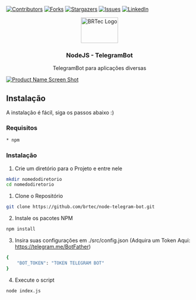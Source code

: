 [![Contributors][contributors-shield]][contributors-url]
[![Forks][forks-shield]][forks-url]
[![Stargazers][stars-shield]][stars-url]
[![Issues][issues-shield]][issues-url]
[![LinkedIn][linkedin-shield]][linkedin-url]

<!-- PROJECT LOGO -->

<p align="center">
  <a href="https://github.com/brtec">
    <img src="https://cdn.discordapp.com/attachments/761310924292096000/774807309875675177/logonode.png" alt="BRTec Logo" width="100" height="69">
  </a>

  <h3 align="center">NodeJS - TelegramBot</h3>

  <p align="center">
    TelegramBot para aplicações diversas
    <br />
  </p>
</p>

[![Product Name Screen Shot][product-screenshot]]()

<!-- GETTING STARTED -->
## Instalação

A instalação é fácil, siga os passos abaixo :)

### Requisitos
```sh
* npm
```

### Instalação

1. Crie um diretório para o Projeto e entre nele
```sh
mkdir nomedodiretorio
cd nomedodiretorio
```

1. Clone o Repositório
```sh
git clone https://github.com/brtec/node-telegram-bot.git
```

2. Instale os pacotes NPM
```sh
npm install
```

3. Insira suas configurações em ./src/config.json (Adquira um Token Aqui: https://telegram.me/BotFather)
```sh
{
	"BOT_TOKEN": "TOKEN TELEGRAM BOT"
}
```

4. Execute o script
```sh
node index.js
```
[contributors-shield]: https://img.shields.io/github/contributors/github_username/repo.svg?style=flat-square
[contributors-url]: https://github.com/brtec/node-telegram-bot/graphs/contributors
[forks-shield]: https://img.shields.io/github/forks/github_username/repo.svg?style=flat-square
[forks-url]: https://github.com/brtec/node-telegram-bot/network/members
[stars-shield]: https://img.shields.io/github/stars/github_username/repo.svg?style=flat-square
[stars-url]: https://github.com/brtec/node-telegram-bot/stargazers
[issues-shield]: https://img.shields.io/github/issues/github_username/repo.svg?style=flat-square
[issues-url]: https://github.com/brtec/node-telegram-bot/issues
[linkedin-shield]: https://img.shields.io/badge/-LinkedIn-black.svg?style=flat-square&logo=linkedin&colorB=555
[linkedin-url]: https://www.linkedin.com/in/bruno-rezende-67720663/
[product-screenshot]: https://cdn.discordapp.com/attachments/761310924292096000/774798284941688882/unknown.png